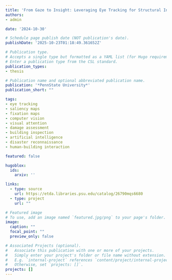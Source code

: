 ```yaml
---
title: 'From Gaze to Insight: Leveraging Eye Tracking for Structural Inspection'
authors:
- admin

date: '2024-10-30'

# Schedule page publish date (NOT publication's date).
publishDate: '2025-10-23T01:18:49.361652Z'

# Publication type.
# Accepts a single type but formatted as a YAML list (for Hugo requirements).
# Enter a publication type from the CSL standard.
publication_types:
- thesis

# Publication name and optional abbreviated publication name.
publication: '*PennState University*'
publication_short: ""

tags:
- eye tracking
- saliency maps
- fixation maps
- computer vision
- visual attention
- damage assessment
- building inspection
- artificial intelligence
- disaster reconnaissance
- human-building interaction

featured: false

hugoblox:
  ids:
    arxiv: ''

links:
  - type: source
    url: https://etda.libraries.psu.edu/catalog/26790mqs6680
  - type: project
    url: ""

# Featured image
# To use, add an image named `featured.jpg/png` to your page's folder. 
image:
  caption: ""
  focal_point: ""
  preview_only: false

# Associated Projects (optional).
#   Associate this publication with one or more of your projects.
#   Simply enter your project's folder or file name without extension.
#   E.g. `internal-project` references `content/project/internal-project/index.md`.
#   Otherwise, set `projects: []`.
projects: []
---
```

